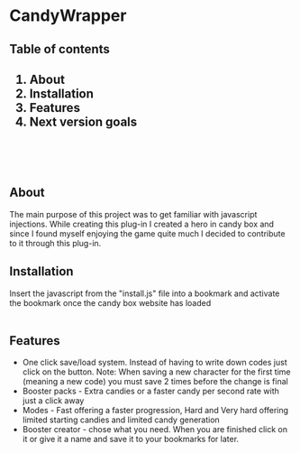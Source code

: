 CandyWrapper
============

<h2>Table of contents<h2>

<ol>
<li>About</li>
<li>Installation </li>
<li>Features</li>
<li>Next version goals</li>
</ol>
<br/><br/>
<h2>About</h2>
<p>The main purpose of this project was to get familiar with javascript injections. 
While creating this plug-in I created a hero in candy box and since I found myself enjoying the game quite much I decided
to contribute to it through this plug-in.
</p>
<h2>Installation</h2>
<p>Insert the javascript from the "install.js" file into a bookmark and activate the bookmark once the candy box website has loaded<br/>
<br/>
<h2>Features</h2>
<ul>
	<li>One click save/load system. Instead of having to write down codes just click on the button. Note: When saving a new character for the first time (meaning a new code) you must save 2 times before the change is final</li>
	<li>Booster packs - Extra candies or a faster candy per second rate with just a click away</li>
	<li>Modes - Fast offering a faster progression, Hard and Very hard offering limited starting candies and limited candy generation</li>
	<li>Booster creator - chose what you need. When you are finished click on it or give it a name and save it to your bookmarks for later.</li>
</ul>
<br/>
